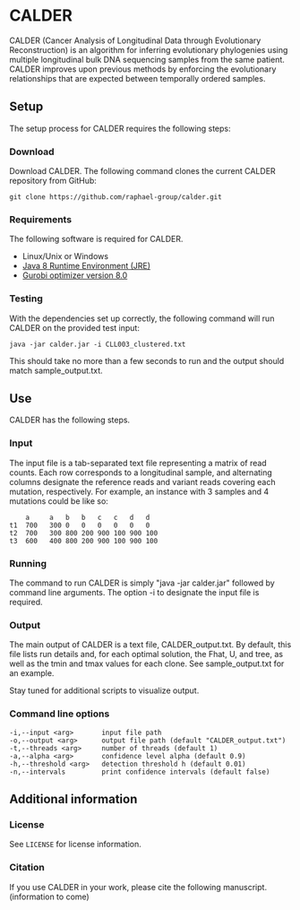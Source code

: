 CALDER
=======================

CALDER (Cancer Analysis of Longitudinal Data through Evolutionary Reconstruction) is an algorithm for inferring evolutionary phylogenies using multiple longitudinal bulk DNA sequencing samples from the same patient. CALDER improves upon previous methods by enforcing the evolutionary relationships that are expected between temporally ordered samples. 

Setup
------------------------
The setup process for CALDER requires the following steps:

### Download
Download CALDER.  The following command clones the current CALDER repository from GitHub:

    git clone https://github.com/raphael-group/calder.git

### Requirements
The following software is required for CALDER.

* Linux/Unix or Windows
* [Java 8 Runtime Environment (JRE)](https://www.oracle.com/technetwork/java/javase/downloads/jre8-downloads-2133155.html)
* [Gurobi optimizer version 8.0](http://www.gurobi.com/index)

### Testing
With the dependencies set up correctly, the following command will run CALDER on the provided test input:

    java -jar calder.jar -i CLL003_clustered.txt

This should take no more than a few seconds to run and the output should match sample_output.txt.

Use
----------------
CALDER has the following steps.

### Input
The input file is a tab-separated text file representing a matrix of read counts. Each row corresponds to a longitudinal sample, and alternating columns designate the reference reads and variant reads covering each mutation, respectively. For example, an instance with 3 samples and 4 mutations could be like so:

        a     a   b   b   c   c   d   d
    t1  700   300 0   0   0   0   0   0
    t2  700   300 800 200 900 100 900 100
    t3  600   400 800 200 900 100 900 100

### Running
The command to run CALDER is simply "java -jar calder.jar" followed by command line arguments. The option -i to designate the input file is required.

### Output
The main output of CALDER is a text file, CALDER_output.txt. By default, this file lists run details and, for each optimal solution, the Fhat, U, and tree, as well as the tmin and tmax values for each clone. See sample_output.txt for an example.

Stay tuned for additional scripts to visualize output.

### Command line options

    -i,--input <arg>       input file path
    -o,--output <arg>      output file path (default "CALDER_output.txt")
    -t,--threads <arg>     number of threads (default 1)
    -a,--alpha <arg>       confidence level alpha (default 0.9)
    -h,--threshold <arg>   detection threshold h (default 0.01)
    -n,--intervals         print confidence intervals (default false)
  
Additional information
----------------

### License
See `LICENSE` for license information.

### Citation
If you use CALDER in your work, please cite the following manuscript. (information to come)
